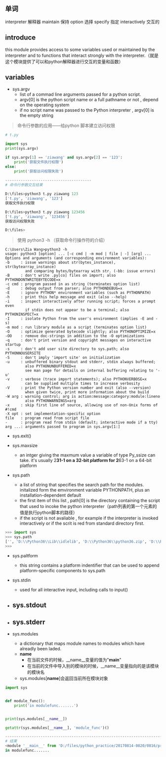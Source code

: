 ## 单词
interpreter		解释器
maintain			保持
option			选择
specify			指定
interactively		交互的


## introduce 
this module provides access to some variables used or maintained by the interpreter  and to functions that interact strongly with the interpreter.（就是这个模块提供了可以和python解释器进行交互的变量和函数）


## variables
- sys.argv
	- list of a commad line arguments passed for a python script.
	- argv[0] is the python script name or a full pathname or not , depend on the operating system
	- if no script name was passed to the Python interpreter , argv[0] is the empty string
> 命令行参数的应用——给python 脚本建立访问权限


```python
# t.py

import sys
print(sys.argv)

if sys.argv[1] == 'ziawang' and sys.argv[2] == '123':
    print('获取文件执行权限')
else:
    print('获取访问权限失败')
    
---------------------------------------
# 命令行参数交互结果

D:\files>python3 t.py ziawang 123
['t.py', 'ziawang', '123']
获取文件执行权限

D:\files>python3 t.py ziawang 123456
['t.py', 'ziawang', '123456']
获取访问权限失败

D:\files>

```  



> 使用 python3  -h  （获取命令行操作符的介绍）
 
```
C:\Users\Zia Wang>python3 -h
usage: python3 [option] ... [-c cmd | -m mod | file | -] [arg] ...
Options and arguments (and corresponding environment variables):
-b     : issue warnings about str(bytes_instance), str(bytearray_instance)
         and comparing bytes/bytearray with str. (-bb: issue errors)
-B     : don't write .py[co] files on import; also PYTHONDONTWRITEBYTECODE=x
-c cmd : program passed in as string (terminates option list)
-d     : debug output from parser; also PYTHONDEBUG=x
-E     : ignore PYTHON* environment variables (such as PYTHONPATH)
-h     : print this help message and exit (also --help)
-i     : inspect interactively after running script; forces a prompt even
         if stdin does not appear to be a terminal; also PYTHONINSPECT=x
-I     : isolate Python from the user's environment (implies -E and -s)
-m mod : run library module as a script (terminates option list)
-O     : optimize generated bytecode slightly; also PYTHONOPTIMIZE=x
-OO    : remove doc-strings in addition to the -O optimizations
-q     : don't print version and copyright messages on interactive startup
-s     : don't add user site directory to sys.path; also PYTHONNOUSERSITE
-S     : don't imply 'import site' on initialization
-u     : unbuffered binary stdout and stderr, stdin always buffered;
         also PYTHONUNBUFFERED=x
         see man page for details on internal buffering relating to '-u'
-v     : verbose (trace import statements); also PYTHONVERBOSE=x
         can be supplied multiple times to increase verbosity
-V     : print the Python version number and exit (also --version)
         when given twice, print more information about the build
-W arg : warning control; arg is action:message:category:module:lineno
         also PYTHONWARNINGS=arg
-x     : skip first line of source, allowing use of non-Unix forms of #!cmd
-X opt : set implementation-specific option
file   : program read from script file
-      : program read from stdin (default; interactive mode if a tty)
arg ...: arguments passed to program in sys.argv[1:]
```




- sys.exit()


- sys.maxsize
	- an intger giving the maxmum value a variable of type Py_ssize can take. it's usually 2**31-1 on a 32-bit platform for 2**63-1 on a 64-bit platform

- sys.path
	- a list of string that specifies the search path for the modules. initalized form the emvironment variable PYTHONPATH, plus an installation-dependent default
	- the first item of this list , path[0] is the directory containing the script that used to incoke the python interpreter（path列表的第一个元素的值是执行python脚本的路径）
	- if the script is not avaliable , for  example  if  the interpreter is invoked interactively or if the scrit is red from standard directory first.   

```python
>>> import sys
>>> sys.path
['', 'D:\\Python36\\Lib\\idlelib', 'D:\\Python36\\python36.zip', 'D:\\Python36\\DLLs', 'D:\\Python36\\lib', 'D:\\Python36', 'D:\\Python36\\lib\\site-packages']
>>> 

```


- sys.paltform 
	- this string contains a platform indentifier that can be used to append platform-specific components to sys.path



- sys.stdin
	- used for all interactive input, including calls to input()
- sys.stdout
	- 
- sys.stderr
	- 


- sys.modules
	- a dictionary that maps module names to modules which have alreadly been laded.  
	- __name__
		- 在当前文件的时候，__name__变量的值为"__main__"
		- 在当前的文件中导入别的模块的时候，__name__变量指向的是该模块的模块名
	- sys.modules[__name__]会返回当前所在模块对象
	
```python
import sys


def module_func():
    print('in modulefunc.......')


print(sys.modules[__name__])

getattr(sys.modules[__name__], 'module_func')()

--------------------------------------------------------------------------
# 结果
<module '__main__' from 'D:/files/python_practice/20170814-0820/0816/practice.py'>
in modulefunc.......

```

